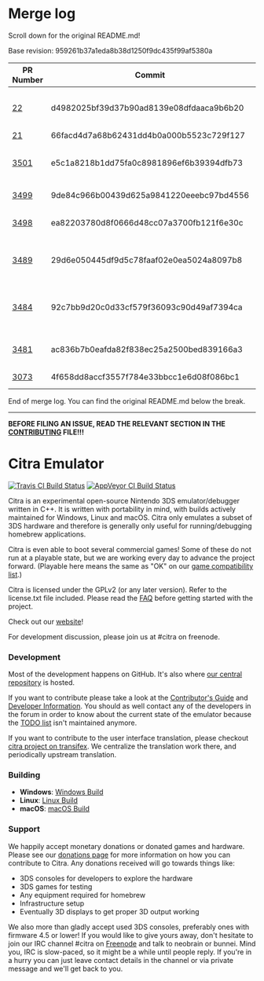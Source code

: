 # Merge log

Scroll down for the original README.md!

Base revision: 959261b37a1eda8b38d1250f9dc435f99af5380a

|PR Number|Commit|Title|Author|Merge Success|
|----|----|----|----|----|
|[22](undefined)|d4982025bf39d37b90ad8139e08dfdaaca9b6b20|Glvtx configuration options for LibRetro|j-selby|true|
|[21](undefined)|66facd4d7a68b62431dd4b0a000b5523c729f127|Canary Base|j-selby|true|
|[3501](undefined)|e5c1a8218b1dd75fa0c8981896ef6b39394dfb73|Move WebServices to use LibreSSL + cpp-httplib|j-selby|false|
|[3499](undefined)|9de84c966b00439d625a9841220eeebc97bd4556|Convert PICA Shaders to GLSL|jroweboy|true|
|[3498](undefined)|ea82203780d8f0666d48cc07a3700fb121f6e30c| Service/CFG: convert to ServiceFramework |wwylele|true|
|[3489](undefined)|29d6e050445df9d5c78faaf02e0ea5024a8097b8|NWM_ UDS:Let connected clients handle the eapol packet|B3n30|true|
|[3484](undefined)|92c7bb9d20c0d33cf579f36093c90d49af7394ca|pica/lighting: compute highlight clamp after one-/two-sided diffuse pass|wwylele|true|
|[3481](undefined)|ac836b7b0eafda82f838ec25a2500bed839166a3|NWM_UDS:: Check flags in SendTo|B3n30|true|
|[3073](undefined)|4f658dd8accf3557f784e33bbcc1e6d08f086bc1|Citra-qt: Add multiplayer ui|jroweboy|true|


End of merge log. You can find the original README.md below the break.

------

**BEFORE FILING AN ISSUE, READ THE RELEVANT SECTION IN THE [CONTRIBUTING](https://github.com/citra-emu/citra/blob/master/CONTRIBUTING.md#reporting-issues) FILE!!!**

Citra Emulator
==============
[![Travis CI Build Status](https://travis-ci.org/citra-emu/citra.svg?branch=master)](https://travis-ci.org/citra-emu/citra)
[![AppVeyor CI Build Status](https://ci.appveyor.com/api/projects/status/sdf1o4kh3g1e68m9?svg=true)](https://ci.appveyor.com/project/bunnei/citra)

Citra is an experimental open-source Nintendo 3DS emulator/debugger written in C++. It is written with portability in mind, with builds actively maintained for Windows, Linux and macOS. Citra only emulates a subset of 3DS hardware and therefore is generally only useful for running/debugging homebrew applications.

Citra is even able to boot several commercial games! Some of these do not run at a playable state, but we are working every day to advance the project forward. (Playable here means the same as "OK" on our [game compatibility list](https://citra-emu.org/game).)

Citra is licensed under the GPLv2 (or any later version). Refer to the license.txt file included. Please read the [FAQ](https://citra-emu.org/wiki/faq/) before getting started with the project.

Check out our [website](https://citra-emu.org/)!

For development discussion, please join us at #citra on freenode.

### Development

Most of the development happens on GitHub. It's also where [our central repository](https://github.com/citra-emu/citra) is hosted.

If you want to contribute please take a look at the [Contributor's Guide](CONTRIBUTING.md) and [Developer Information](https://github.com/citra-emu/citra/wiki/Developer-Information). You should as well contact any of the developers in the forum in order to know about the current state of the emulator because the [TODO list](https://docs.google.com/document/d/1SWIop0uBI9IW8VGg97TAtoT_CHNoP42FzYmvG1F4QDA) isn't maintained anymore.

If you want to contribute to the user interface translation, please checkout [citra project on transifex](https://www.transifex.com/citra/citra). We centralize the translation work there, and periodically upstream translation.

### Building

* __Windows__: [Windows Build](https://github.com/citra-emu/citra/wiki/Building-For-Windows)
* __Linux__: [Linux Build](https://github.com/citra-emu/citra/wiki/Building-For-Linux)
* __macOS__: [macOS Build](https://github.com/citra-emu/citra/wiki/Building-for-macOS)


### Support
We happily accept monetary donations or donated games and hardware. Please see our [donations page](https://citra-emu.org/donate/) for more information on how you can contribute to Citra. Any donations received will go towards things like:
* 3DS consoles for developers to explore the hardware
* 3DS games for testing
* Any equipment required for homebrew
* Infrastructure setup
* Eventually 3D displays to get proper 3D output working

We also more than gladly accept used 3DS consoles, preferably ones with firmware 4.5 or lower! If you would like to give yours away, don't hesitate to join our IRC channel #citra on [Freenode](http://webchat.freenode.net/?channels=citra) and talk to neobrain or bunnei. Mind you, IRC is slow-paced, so it might be a while until people reply. If you're in a hurry you can just leave contact details in the channel or via private message and we'll get back to you.
